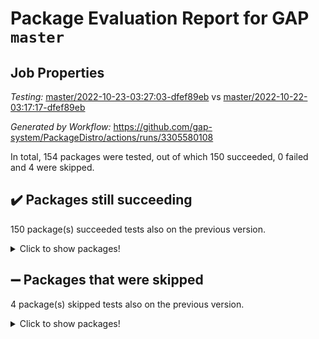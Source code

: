 # Package Evaluation Report for GAP `master`

## Job Properties

*Testing:* [master/2022-10-23-03:27:03-dfef89eb](https://github.com/gap-system/PackageDistro/blob/data/reports/master/2022-10-23-03:27:03-dfef89eb) vs [master/2022-10-22-03:17:17-dfef89eb](https://github.com/gap-system/PackageDistro/blob/data/reports/master/2022-10-22-03:17:17-dfef89eb)

*Generated by Workflow:* https://github.com/gap-system/PackageDistro/actions/runs/3305580108

In total, 154 packages were tested, out of which 150 succeeded, 0 failed and 4 were skipped.

## :heavy_check_mark: Packages still succeeding

150 package(s) succeeded tests also on the previous version.
<details><summary>Click to show packages!</summary>

- 4ti2interface 2022.09-01 [(success)](https://github.com/gap-system/PackageDistro/actions/runs/3305580108/jobs/5455850076)
- ace 5.6.1 [(success)](https://github.com/gap-system/PackageDistro/actions/runs/3305580108/jobs/5455850105)
- aclib 1.3.2 [(success)](https://github.com/gap-system/PackageDistro/actions/runs/3305580108/jobs/5455850136)
- agt 0.2 [(success)](https://github.com/gap-system/PackageDistro/actions/runs/3305580108/jobs/5455850163)
- alnuth 3.2.1 [(success)](https://github.com/gap-system/PackageDistro/actions/runs/3305580108/jobs/5455850194)
- anupq 3.2.6 [(success)](https://github.com/gap-system/PackageDistro/actions/runs/3305580108/jobs/5455850234)
- atlasrep 2.1.6 [(success)](https://github.com/gap-system/PackageDistro/actions/runs/3305580108/jobs/5455850264)
- autodoc 2022.10.20 [(success)](https://github.com/gap-system/PackageDistro/actions/runs/3305580108/jobs/5455850293)
- automata 1.15 [(success)](https://github.com/gap-system/PackageDistro/actions/runs/3305580108/jobs/5455850324)
- automgrp 1.3.2 [(success)](https://github.com/gap-system/PackageDistro/actions/runs/3305580108/jobs/5455850346)
- autpgrp 1.11 [(success)](https://github.com/gap-system/PackageDistro/actions/runs/3305580108/jobs/5455850373)
- cap 2022.10-06 [(success)](https://github.com/gap-system/PackageDistro/actions/runs/3305580108/jobs/5455850397)
- caratinterface 2.3.4 [(success)](https://github.com/gap-system/PackageDistro/actions/runs/3305580108/jobs/5455850420)
- cddinterface 2022.08.11 [(success)](https://github.com/gap-system/PackageDistro/actions/runs/3305580108/jobs/5455850451)
- circle 1.6.5 [(success)](https://github.com/gap-system/PackageDistro/actions/runs/3305580108/jobs/5455850479)
- classicpres 1.22 [(success)](https://github.com/gap-system/PackageDistro/actions/runs/3305580108/jobs/5455850503)
- cohomolo 1.6.10 [(success)](https://github.com/gap-system/PackageDistro/actions/runs/3305580108/jobs/5455850526)
- congruence 1.2.4 [(success)](https://github.com/gap-system/PackageDistro/actions/runs/3305580108/jobs/5455850550)
- corelg 1.56 [(success)](https://github.com/gap-system/PackageDistro/actions/runs/3305580108/jobs/5455850570)
- crime 1.6 [(success)](https://github.com/gap-system/PackageDistro/actions/runs/3305580108/jobs/5455850596)
- crisp 1.4.5 [(success)](https://github.com/gap-system/PackageDistro/actions/runs/3305580108/jobs/5455850628)
- crypting 0.10.3 [(success)](https://github.com/gap-system/PackageDistro/actions/runs/3305580108/jobs/5455850660)
- cryst 4.1.25 [(success)](https://github.com/gap-system/PackageDistro/actions/runs/3305580108/jobs/5455850683)
- crystcat 1.1.10 [(success)](https://github.com/gap-system/PackageDistro/actions/runs/3305580108/jobs/5455850721)
- ctbllib 1.3.4 [(success)](https://github.com/gap-system/PackageDistro/actions/runs/3305580108/jobs/5455850747)
- cubefree 1.19 [(success)](https://github.com/gap-system/PackageDistro/actions/runs/3305580108/jobs/5455850766)
- curlinterface 2.3.1 [(success)](https://github.com/gap-system/PackageDistro/actions/runs/3305580108/jobs/5455850805)
- cvec 2.7.6 [(success)](https://github.com/gap-system/PackageDistro/actions/runs/3305580108/jobs/5455850833)
- datastructures 0.2.7 [(success)](https://github.com/gap-system/PackageDistro/actions/runs/3305580108/jobs/5455850859)
- deepthought 1.0.6 [(success)](https://github.com/gap-system/PackageDistro/actions/runs/3305580108/jobs/5455850919)
- design 1.7 [(success)](https://github.com/gap-system/PackageDistro/actions/runs/3305580108/jobs/5455850960)
- difsets 2.3.1 [(success)](https://github.com/gap-system/PackageDistro/actions/runs/3305580108/jobs/5455850985)
- digraphs 1.6.0 [(success)](https://github.com/gap-system/PackageDistro/actions/runs/3305580108/jobs/5455851009)
- edim 1.3.6 [(success)](https://github.com/gap-system/PackageDistro/actions/runs/3305580108/jobs/5455851034)
- example 4.3.2 [(success)](https://github.com/gap-system/PackageDistro/actions/runs/3305580108/jobs/5455851051)
- examplesforhomalg 2022.10-01 [(success)](https://github.com/gap-system/PackageDistro/actions/runs/3305580108/jobs/5455851069)
- factint 1.6.3 [(success)](https://github.com/gap-system/PackageDistro/actions/runs/3305580108/jobs/5455851088)
- ferret 1.0.9 [(success)](https://github.com/gap-system/PackageDistro/actions/runs/3305580108/jobs/5455851106)
- fga 1.4.0 [(success)](https://github.com/gap-system/PackageDistro/actions/runs/3305580108/jobs/5455851130)
- fining 1.5.1 [(success)](https://github.com/gap-system/PackageDistro/actions/runs/3305580108/jobs/5455851155)
- float 1.0.3 [(success)](https://github.com/gap-system/PackageDistro/actions/runs/3305580108/jobs/5455851176)
- format 1.4.3 [(success)](https://github.com/gap-system/PackageDistro/actions/runs/3305580108/jobs/5455851194)
- forms 1.2.9 [(success)](https://github.com/gap-system/PackageDistro/actions/runs/3305580108/jobs/5455851215)
- fplsa 1.2.5 [(success)](https://github.com/gap-system/PackageDistro/actions/runs/3305580108/jobs/5455851235)
- fr 2.4.11 [(success)](https://github.com/gap-system/PackageDistro/actions/runs/3305580108/jobs/5455851252)
- francy 1.2.5 [(success)](https://github.com/gap-system/PackageDistro/actions/runs/3305580108/jobs/5455851271)
- fwtree 1.3 [(success)](https://github.com/gap-system/PackageDistro/actions/runs/3305580108/jobs/5455851283)
- gapdoc 1.6.6 [(success)](https://github.com/gap-system/PackageDistro/actions/runs/3305580108/jobs/5455851311)
- gauss 2022.10-01 [(success)](https://github.com/gap-system/PackageDistro/actions/runs/3305580108/jobs/5455851327)
- gaussforhomalg 2022.08-03 [(success)](https://github.com/gap-system/PackageDistro/actions/runs/3305580108/jobs/5455851345)
- gbnp 1.0.5 [(success)](https://github.com/gap-system/PackageDistro/actions/runs/3305580108/jobs/5455851356)
- generalizedmorphismsforcap 2022.09-01 [(success)](https://github.com/gap-system/PackageDistro/actions/runs/3305580108/jobs/5455851361)
- genss 1.6.8 [(success)](https://github.com/gap-system/PackageDistro/actions/runs/3305580108/jobs/5455851376)
- gradedmodules 2022.09-02 [(success)](https://github.com/gap-system/PackageDistro/actions/runs/3305580108/jobs/5455851392)
- gradedringforhomalg 2022.10-01 [(success)](https://github.com/gap-system/PackageDistro/actions/runs/3305580108/jobs/5455851411)
- grape 4.8.5 [(success)](https://github.com/gap-system/PackageDistro/actions/runs/3305580108/jobs/5455851433)
- groupoids 1.71 [(success)](https://github.com/gap-system/PackageDistro/actions/runs/3305580108/jobs/5455851453)
- grpconst 2.6.2 [(success)](https://github.com/gap-system/PackageDistro/actions/runs/3305580108/jobs/5455851473)
- guarana 0.96.3 [(success)](https://github.com/gap-system/PackageDistro/actions/runs/3305580108/jobs/5455851494)
- guava 3.17 [(success)](https://github.com/gap-system/PackageDistro/actions/runs/3305580108/jobs/5455851519)
- hap 1.47 [(success)](https://github.com/gap-system/PackageDistro/actions/runs/3305580108/jobs/5455851538)
- hapcryst 0.1.15 [(success)](https://github.com/gap-system/PackageDistro/actions/runs/3305580108/jobs/5455851554)
- hecke 1.5.3 [(success)](https://github.com/gap-system/PackageDistro/actions/runs/3305580108/jobs/5455851571)
- help 3.5 [(success)](https://github.com/gap-system/PackageDistro/actions/runs/3305580108/jobs/5455851589)
- homalg 2022.08-04 [(success)](https://github.com/gap-system/PackageDistro/actions/runs/3305580108/jobs/5455851630)
- homalgtocas 2022.10-01 [(success)](https://github.com/gap-system/PackageDistro/actions/runs/3305580108/jobs/5455851654)
- idrel 2.44 [(success)](https://github.com/gap-system/PackageDistro/actions/runs/3305580108/jobs/5455851675)
- images 1.3.1 [(success)](https://github.com/gap-system/PackageDistro/actions/runs/3305580108/jobs/5455851711)
- intpic 0.3.0 [(success)](https://github.com/gap-system/PackageDistro/actions/runs/3305580108/jobs/5455851737)
- io 4.8.0 [(success)](https://github.com/gap-system/PackageDistro/actions/runs/3305580108/jobs/5455851764)
- io_forhomalg 2022.09-01 [(success)](https://github.com/gap-system/PackageDistro/actions/runs/3305580108/jobs/5455851789)
- irredsol 1.4.3 [(success)](https://github.com/gap-system/PackageDistro/actions/runs/3305580108/jobs/5455851813)
- json 2.1.1 [(success)](https://github.com/gap-system/PackageDistro/actions/runs/3305580108/jobs/5455851833)
- jupyterkernel 1.4.1 [(success)](https://github.com/gap-system/PackageDistro/actions/runs/3305580108/jobs/5455851849)
- jupyterviz 1.5.6 [(success)](https://github.com/gap-system/PackageDistro/actions/runs/3305580108/jobs/5455851877)
- kan 1.34 [(success)](https://github.com/gap-system/PackageDistro/actions/runs/3305580108/jobs/5455851898)
- kbmag 1.5.10 [(success)](https://github.com/gap-system/PackageDistro/actions/runs/3305580108/jobs/5455851928)
- laguna 3.9.5 [(success)](https://github.com/gap-system/PackageDistro/actions/runs/3305580108/jobs/5455851950)
- liealgdb 2.2.1 [(success)](https://github.com/gap-system/PackageDistro/actions/runs/3305580108/jobs/5455851960)
- liepring 2.8 [(success)](https://github.com/gap-system/PackageDistro/actions/runs/3305580108/jobs/5455851984)
- liering 2.4.2 [(success)](https://github.com/gap-system/PackageDistro/actions/runs/3305580108/jobs/5455852000)
- linearalgebraforcap 2022.10-04 [(success)](https://github.com/gap-system/PackageDistro/actions/runs/3305580108/jobs/5455852028)
- localizeringforhomalg 2022.09-01 [(success)](https://github.com/gap-system/PackageDistro/actions/runs/3305580108/jobs/5455852044)
- loops 3.4.2 [(success)](https://github.com/gap-system/PackageDistro/actions/runs/3305580108/jobs/5455852061)
- lpres 1.0.3 [(success)](https://github.com/gap-system/PackageDistro/actions/runs/3305580108/jobs/5455852092)
- majoranaalgebras 1.5 [(success)](https://github.com/gap-system/PackageDistro/actions/runs/3305580108/jobs/5455852110)
- mapclass 1.4.6 [(success)](https://github.com/gap-system/PackageDistro/actions/runs/3305580108/jobs/5455852136)
- matgrp 0.70 [(success)](https://github.com/gap-system/PackageDistro/actions/runs/3305580108/jobs/5455852166)
- matricesforhomalg 2022.10-05 [(success)](https://github.com/gap-system/PackageDistro/actions/runs/3305580108/jobs/5455852200)
- modisom 2.5.3 [(success)](https://github.com/gap-system/PackageDistro/actions/runs/3305580108/jobs/5455852226)
- modulepresentationsforcap 2022.10-04 [(success)](https://github.com/gap-system/PackageDistro/actions/runs/3305580108/jobs/5455852255)
- modules 2022.09-01 [(success)](https://github.com/gap-system/PackageDistro/actions/runs/3305580108/jobs/5455852290)
- monoidalcategories 2022.10-01 [(success)](https://github.com/gap-system/PackageDistro/actions/runs/3305580108/jobs/5455852324)
- nconvex 2022.09-01 [(success)](https://github.com/gap-system/PackageDistro/actions/runs/3305580108/jobs/5455852356)
- nilmat 1.4.2 [(success)](https://github.com/gap-system/PackageDistro/actions/runs/3305580108/jobs/5455852391)
- nock 1.5 [(success)](https://github.com/gap-system/PackageDistro/actions/runs/3305580108/jobs/5455852427)
- normalizinterface 1.3.4 [(success)](https://github.com/gap-system/PackageDistro/actions/runs/3305580108/jobs/5455852459)
- nq 2.5.8 [(success)](https://github.com/gap-system/PackageDistro/actions/runs/3305580108/jobs/5455852486)
- numericalsgps 1.3.1 [(success)](https://github.com/gap-system/PackageDistro/actions/runs/3305580108/jobs/5455852514)
- openmath 11.5.1 [(success)](https://github.com/gap-system/PackageDistro/actions/runs/3305580108/jobs/5455852550)
- orb 4.9.0 [(success)](https://github.com/gap-system/PackageDistro/actions/runs/3305580108/jobs/5455852574)
- packagemanager 1.3.2 [(success)](https://github.com/gap-system/PackageDistro/actions/runs/3305580108/jobs/5455852599)
- patternclass 2.4.3 [(success)](https://github.com/gap-system/PackageDistro/actions/runs/3305580108/jobs/5455852607)
- permut 2.0.4 [(success)](https://github.com/gap-system/PackageDistro/actions/runs/3305580108/jobs/5455852633)
- polenta 1.3.10 [(success)](https://github.com/gap-system/PackageDistro/actions/runs/3305580108/jobs/5455852647)
- polymaking 0.8.6 [(success)](https://github.com/gap-system/PackageDistro/actions/runs/3305580108/jobs/5455852673)
- primgrp 3.4.2 [(success)](https://github.com/gap-system/PackageDistro/actions/runs/3305580108/jobs/5455852698)
- profiling 2.5.1 [(success)](https://github.com/gap-system/PackageDistro/actions/runs/3305580108/jobs/5455852714)
- qpa 1.34 [(success)](https://github.com/gap-system/PackageDistro/actions/runs/3305580108/jobs/5455852731)
- quagroup 1.8.3 [(success)](https://github.com/gap-system/PackageDistro/actions/runs/3305580108/jobs/5455852747)
- radiroot 2.9 [(success)](https://github.com/gap-system/PackageDistro/actions/runs/3305580108/jobs/5455852770)
- rcwa 4.7.0 [(success)](https://github.com/gap-system/PackageDistro/actions/runs/3305580108/jobs/5455852785)
- rds 1.8 [(success)](https://github.com/gap-system/PackageDistro/actions/runs/3305580108/jobs/5455852801)
- recog 1.4.2 [(success)](https://github.com/gap-system/PackageDistro/actions/runs/3305580108/jobs/5455852829)
- repndecomp 1.2.1 [(success)](https://github.com/gap-system/PackageDistro/actions/runs/3305580108/jobs/5455852849)
- repsn 3.1.0 [(success)](https://github.com/gap-system/PackageDistro/actions/runs/3305580108/jobs/5455852874)
- resclasses 4.7.3 [(success)](https://github.com/gap-system/PackageDistro/actions/runs/3305580108/jobs/5455852898)
- ringsforhomalg 2022.10-02 [(success)](https://github.com/gap-system/PackageDistro/actions/runs/3305580108/jobs/5455852918)
- sco 2022.09-01 [(success)](https://github.com/gap-system/PackageDistro/actions/runs/3305580108/jobs/5455852940)
- scscp 2.3.1 [(success)](https://github.com/gap-system/PackageDistro/actions/runs/3305580108/jobs/5455852962)
- semigroups 5.0.2 [(success)](https://github.com/gap-system/PackageDistro/actions/runs/3305580108/jobs/5455852988)
- sglppow 2.2 [(success)](https://github.com/gap-system/PackageDistro/actions/runs/3305580108/jobs/5455853014)
- sgpviz 0.999.5 [(success)](https://github.com/gap-system/PackageDistro/actions/runs/3305580108/jobs/5455853042)
- simpcomp 2.1.14 [(success)](https://github.com/gap-system/PackageDistro/actions/runs/3305580108/jobs/5455853067)
- singular 2022.09.23 [(success)](https://github.com/gap-system/PackageDistro/actions/runs/3305580108/jobs/5455853092)
- sla 1.5.3 [(success)](https://github.com/gap-system/PackageDistro/actions/runs/3305580108/jobs/5455853114)
- smallgrp 1.5 [(success)](https://github.com/gap-system/PackageDistro/actions/runs/3305580108/jobs/5455853128)
- smallsemi 0.6.13 [(success)](https://github.com/gap-system/PackageDistro/actions/runs/3305580108/jobs/5455853142)
- sonata 2.9.5 [(success)](https://github.com/gap-system/PackageDistro/actions/runs/3305580108/jobs/5455853155)
- sophus 1.27 [(success)](https://github.com/gap-system/PackageDistro/actions/runs/3305580108/jobs/5455853176)
- spinsym 1.5.2 [(success)](https://github.com/gap-system/PackageDistro/actions/runs/3305580108/jobs/5455853188)
- standardff 0.9.4 [(success)](https://github.com/gap-system/PackageDistro/actions/runs/3305580108/jobs/5455853206)
- symbcompcc 1.3.2 [(success)](https://github.com/gap-system/PackageDistro/actions/runs/3305580108/jobs/5455853224)
- thelma 1.3 [(success)](https://github.com/gap-system/PackageDistro/actions/runs/3305580108/jobs/5455853253)
- tomlib 1.2.9 [(success)](https://github.com/gap-system/PackageDistro/actions/runs/3305580108/jobs/5455853274)
- toolsforhomalg 2022.09-08 [(success)](https://github.com/gap-system/PackageDistro/actions/runs/3305580108/jobs/5455853298)
- toric 1.9.5 [(success)](https://github.com/gap-system/PackageDistro/actions/runs/3305580108/jobs/5455853318)
- toricvarieties 2022.07.13 [(success)](https://github.com/gap-system/PackageDistro/actions/runs/3305580108/jobs/5455853348)
- transgrp 3.6.3 [(success)](https://github.com/gap-system/PackageDistro/actions/runs/3305580108/jobs/5455853365)
- ugaly 4.0.3 [(success)](https://github.com/gap-system/PackageDistro/actions/runs/3305580108/jobs/5455853391)
- unipot 1.5 [(success)](https://github.com/gap-system/PackageDistro/actions/runs/3305580108/jobs/5455853413)
- unitlib 4.1.0 [(success)](https://github.com/gap-system/PackageDistro/actions/runs/3305580108/jobs/5455853432)
- utils 0.77 [(success)](https://github.com/gap-system/PackageDistro/actions/runs/3305580108/jobs/5455853452)
- uuid 0.7 [(success)](https://github.com/gap-system/PackageDistro/actions/runs/3305580108/jobs/5455853480)
- walrus 0.9991 [(success)](https://github.com/gap-system/PackageDistro/actions/runs/3305580108/jobs/5455853507)
- wedderga 4.10.2 [(success)](https://github.com/gap-system/PackageDistro/actions/runs/3305580108/jobs/5455853535)
- xmod 2.88 [(success)](https://github.com/gap-system/PackageDistro/actions/runs/3305580108/jobs/5455853558)
- xmodalg 1.22 [(success)](https://github.com/gap-system/PackageDistro/actions/runs/3305580108/jobs/5455853573)
- yangbaxter 0.10.1 [(success)](https://github.com/gap-system/PackageDistro/actions/runs/3305580108/jobs/5455853599)
- zeromqinterface 0.14 [(success)](https://github.com/gap-system/PackageDistro/actions/runs/3305580108/jobs/5455853626)
</details>

## :heavy_minus_sign: Packages that were skipped

4 package(s) skipped tests also on the previous version.
<details><summary>Click to show packages!</summary>

- browse 1.8.18 [(skipped)](https://github.com/gap-system/PackageDistro/actions/runs/3305580108/jobs/5455795333)
- itc 1.5.1 [(skipped)](https://github.com/gap-system/PackageDistro/actions/runs/3305580108/jobs/5455795333)
- polycyclic 2.16 [(skipped)](https://github.com/gap-system/PackageDistro/actions/runs/3305580108/jobs/5455795333)
- xgap 4.31 [(skipped)](https://github.com/gap-system/PackageDistro/actions/runs/3305580108/jobs/5455795333)
</details>


